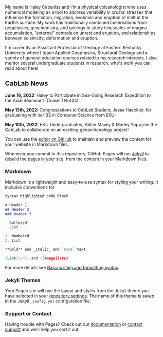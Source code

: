 My name is Haley Cabaniss and I'm a physical volcanologist who uses numerical modeling as a tool to address variability in crustal stresses that influence the formation, migration, evolution and eruption of melt at the Earth’s surface. My work has traditionally combined observations from geophysics, geochemistry, and geology to study timescales of magma accumulation, "external" controls on unrest and eruption, and relationships between seismicity, deformation and eruption. 

I'm currently an Assistant Professor of Geology at Eastern Kentucky University where I teach Applied Geophysics, Structural Geology and a variety of general education courses related to my research interests. I also mentor several undergraduate students in research, who's work you can read about here!

## CabLab News

**June 16, 2022:** Haley to Participate in Sea-Going Research Expedition to the Axial Seamount (Cruise TN-404)

**May 13th, 2022:** Congratulations to CabLab Student, Jesse Haeckler, for graduating with her BS in Computer Science from EKU!

**May 10th, 2022:** EKU Undergraduates, Abbie Maxey & Marley Yopp join the CabLab to collaborate on an exciting geoarchaeology project!


You can use the [editor on GitHub](https://github.com/haleycabaniss/haleycabaniss.github.io/edit/main/index.md) to maintain and preview the content for your website in Markdown files.

Whenever you commit to this repository, GitHub Pages will run [Jekyll](https://jekyllrb.com/) to rebuild the pages in your site, from the content in your Markdown files.

### Markdown

Markdown is a lightweight and easy-to-use syntax for styling your writing. It includes conventions for

```markdown
Syntax highlighted code block

# Header 1
## Header 2
### Header 3

- Bulleted
- List

1. Numbered
2. List

**Bold** and _Italic_ and `Code` text

[Link](url) and ![Image](src)
```

For more details see [Basic writing and formatting syntax](https://docs.github.com/en/github/writing-on-github/getting-started-with-writing-and-formatting-on-github/basic-writing-and-formatting-syntax).

### Jekyll Themes

Your Pages site will use the layout and styles from the Jekyll theme you have selected in your [repository settings](https://github.com/haleycabaniss/haleycabaniss.github.io/settings/pages). The name of this theme is saved in the Jekyll `_config.yml` configuration file.

### Support or Contact

Having trouble with Pages? Check out our [documentation](https://docs.github.com/categories/github-pages-basics/) or [contact support](https://support.github.com/contact) and we’ll help you sort it out.
